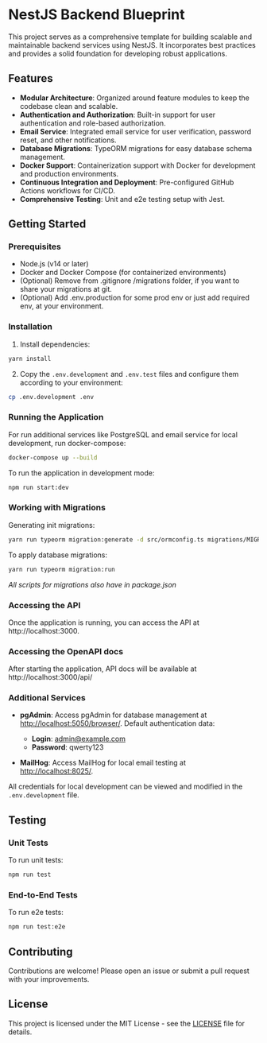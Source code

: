 # NestJS Backend Blueprint

This project serves as a comprehensive template for building scalable and maintainable backend services using NestJS. It incorporates best practices and provides a solid foundation for developing robust applications.

## Features

- **Modular Architecture**: Organized around feature modules to keep the codebase clean and scalable.
- **Authentication and Authorization**: Built-in support for user authentication and role-based authorization.
- **Email Service**: Integrated email service for user verification, password reset, and other notifications.
- **Database Migrations**: TypeORM migrations for easy database schema management.
- **Docker Support**: Containerization support with Docker for development and production environments.
- **Continuous Integration and Deployment**: Pre-configured GitHub Actions workflows for CI/CD.
- **Comprehensive Testing**: Unit and e2e testing setup with Jest.

## Getting Started

### Prerequisites

- Node.js (v14 or later)
- Docker and Docker Compose (for containerized environments)
- (Optional) Remove from .gitignore /migrations folder, if you want to share your migrations at git.
- (Optional) Add .env.production for some prod env or just add required env, at your environment.

### Installation

1. Install dependencies:

```bash
yarn install
```

2. Copy the `.env.development` and `.env.test` files and configure them according to your environment:

```bash
cp .env.development .env
```

### Running the Application

For run additional services like PostgreSQL and email service for local development, run docker-compose:

```bash
docker-compose up --build
```

To run the application in development mode:

```bash
npm run start:dev
```

### Working with Migrations

Generating init migrations:

```bash
yarn run typeorm migration:generate -d src/ormconfig.ts migrations/MIGRATION_NAME
```

To apply database migrations:

```bash
yarn run typeorm migration:run
```

*All scripts for migrations also have in package.json*

### Accessing the API

Once the application is running, you can access the API at http://localhost:3000.

### Accessing the OpenAPI docs

After starting the application, API docs will be available at http://localhost:3000/api/

### Additional Services

- **pgAdmin**: Access pgAdmin for database management at [http://localhost:5050/browser/](http://localhost:5050/browser/). Default authentication data:
    - **Login**: admin@example.com
    - **Password**: qwerty123

- **MailHog**: Access MailHog for local email testing at [http://localhost:8025/](http://localhost:8025/).

All credentials for local development can be viewed and modified in the `.env.development` file.

## Testing

### Unit Tests

To run unit tests:

```bash
npm run test
```

### End-to-End Tests

To run e2e tests:

```bash
npm run test:e2e
```

## Contributing

Contributions are welcome! Please open an issue or submit a pull request with your improvements.

## License

This project is licensed under the MIT License - see the [LICENSE](LICENSE) file for details.

